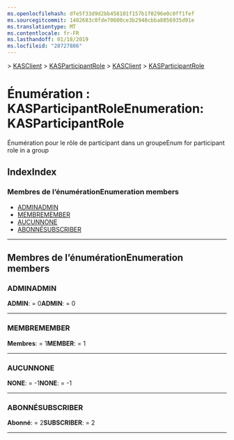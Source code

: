 ```yaml
---
ms.openlocfilehash: dfe5f33d9d2bb458101f157b1f0296e0c0ff1fef
ms.sourcegitcommit: 1482683c0fde70600ce3b2948cbba8856935d91e
ms.translationtype: MT
ms.contentlocale: fr-FR
ms.lasthandoff: 01/18/2019
ms.locfileid: "28727886"
---
```

<span data-ttu-id="b8431-101">[](../README.md) > [KASClient](../modules/kasclient.md) > [KASParticipantRole](../enums/kasclient.kasparticipantrole.md)</span><span class="sxs-lookup"><span data-stu-id="b8431-101">[](../README.md) > [KASClient](../modules/kasclient.md) > [KASParticipantRole](../enums/kasclient.kasparticipantrole.md)</span></span>

# <a name="enumeration-kasparticipantrole"></a><span data-ttu-id="b8431-102">Énumération : KASParticipantRole</span><span class="sxs-lookup"><span data-stu-id="b8431-102">Enumeration: KASParticipantRole</span></span>

<span data-ttu-id="b8431-103">Énumération pour le rôle de participant dans un groupe</span><span class="sxs-lookup"><span data-stu-id="b8431-103">Enum for participant role in a group</span></span>
## <a name="index"></a><span data-ttu-id="b8431-104">Index</span><span class="sxs-lookup"><span data-stu-id="b8431-104">Index</span></span>

### <a name="enumeration-members"></a><span data-ttu-id="b8431-105">Membres de l’énumération</span><span class="sxs-lookup"><span data-stu-id="b8431-105">Enumeration members</span></span>

* [<span data-ttu-id="b8431-106">ADMIN</span><span class="sxs-lookup"><span data-stu-id="b8431-106">ADMIN</span></span>](kasclient.kasparticipantrole.md#admin)
* [<span data-ttu-id="b8431-107">MEMBRE</span><span class="sxs-lookup"><span data-stu-id="b8431-107">MEMBER</span></span>](kasclient.kasparticipantrole.md#member)
* [<span data-ttu-id="b8431-108">AUCUN</span><span class="sxs-lookup"><span data-stu-id="b8431-108">NONE</span></span>](kasclient.kasparticipantrole.md#none)
* [<span data-ttu-id="b8431-109">ABONNÉ</span><span class="sxs-lookup"><span data-stu-id="b8431-109">SUBSCRIBER</span></span>](kasclient.kasparticipantrole.md#subscriber)

---

## <a name="enumeration-members"></a><span data-ttu-id="b8431-110">Membres de l’énumération</span><span class="sxs-lookup"><span data-stu-id="b8431-110">Enumeration members</span></span>

<a id="admin"></a>

###  <a name="admin"></a><span data-ttu-id="b8431-111">ADMIN</span><span class="sxs-lookup"><span data-stu-id="b8431-111">ADMIN</span></span>

<span data-ttu-id="b8431-112">**ADMIN**: = 0</span><span class="sxs-lookup"><span data-stu-id="b8431-112">**ADMIN**:  = 0</span></span>

___

<a id="member"></a>

###  <a name="member"></a><span data-ttu-id="b8431-113">MEMBRE</span><span class="sxs-lookup"><span data-stu-id="b8431-113">MEMBER</span></span>

<span data-ttu-id="b8431-114">**Membres**: = 1</span><span class="sxs-lookup"><span data-stu-id="b8431-114">**MEMBER**:  = 1</span></span>

___

<a id="none"></a>

###  <a name="none"></a><span data-ttu-id="b8431-115">AUCUN</span><span class="sxs-lookup"><span data-stu-id="b8431-115">NONE</span></span>

<span data-ttu-id="b8431-116">**NONE**: = -1</span><span class="sxs-lookup"><span data-stu-id="b8431-116">**NONE**:  =  -1</span></span>

___

<a id="subscriber"></a>

###  <a name="subscriber"></a><span data-ttu-id="b8431-117">ABONNÉ</span><span class="sxs-lookup"><span data-stu-id="b8431-117">SUBSCRIBER</span></span>

<span data-ttu-id="b8431-118">**Abonné**: = 2</span><span class="sxs-lookup"><span data-stu-id="b8431-118">**SUBSCRIBER**:  = 2</span></span>

___

